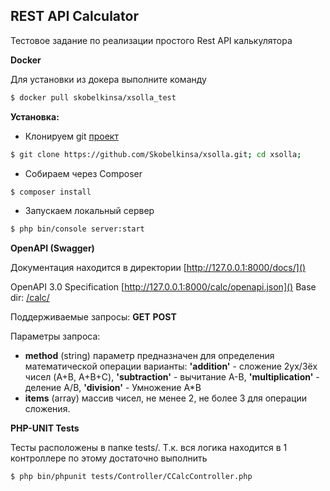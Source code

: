 ## REST API Calculator

Тестовое задание по реализации простого Rest API калькулятора

**Docker**

Для установки из докера выполните команду
```sh
$ docker pull skobelkinsa/xsolla_test
```
**Установка:**

 - Клонируем git [проект](https://github.com/Skobelkinsa/xsolla)
```sh
$ git clone https://github.com/Skobelkinsa/xsolla.git; cd xsolla;
```
 - Собираем через Composer
```sh
$ composer install
```
 - Запускаем локальный сервер
```sh
$ php bin/console server:start
```

**OpenAPI (Swagger)**

Документация находится в директории [http://127.0.0.1:8000/docs/]()

OpenAPI 3.0 Specification [http://127.0.0.1:8000/calc/openapi.json]()
Base dir: [/calc/](http://127.0.0.1:8000/calc/)

Поддерживаемые запросы: **GET** **POST**

Параметры запроса: 

 - **method** (string)
 параметр предназначен для определения математической операции варианты: 
 **'addition'** - сложение 2ух/3ёх чисел (A+B, A+B+C), 
 **'subtraction'** - вычитание A-B, 
 **'multiplication'** - деление A/B, 
 **'division'** - Умножение A*B
 - **items** (array) массив чисел, не менее 2, не более 3 для операции сложения.

**PHP-UNIT Tests**

Тесты расположены в папке tests/. Т.к. вся логика находится в 1 контроллере по этому достаточно выполнить
```sh
$ php bin/phpunit tests/Controller/СCalcController.php
```
